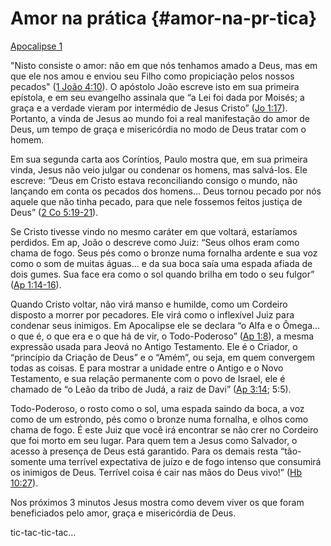 # **Amor na prática** {#amor-na-pr-tica}

[Apocalipse 1](http://bibliaonline.com.br/acf/ap/1)

&quot;Nisto consiste o amor: não em que nós tenhamos amado a Deus, mas em que ele nos amou e enviou seu Filho como propiciação pelos nossos pecados&quot; ([1 João 4:10](http://bibliaonline.com.br/acf/1jo/4/10)). O apóstolo João escreve isto em sua primeira epístola, e em seu evangelho assinala que “a Lei foi dada por Moisés; a graça e a verdade vieram por intermédio de Jesus Cristo” ([Jo 1:17](http://bibliaonline.com.br/acf/jo/1/17)). Portanto, a vinda de Jesus ao mundo foi a real manifestação do amor de Deus, um tempo de graça e misericórdia no modo de Deus tratar com o homem.

Em sua segunda carta aos Coríntios, Paulo mostra que, em sua primeira vinda, Jesus não veio julgar ou condenar os homens, mas salvá-los. Ele escreve: “Deus em Cristo estava reconciliando consigo o mundo, não lançando em conta os pecados dos homens... Deus tornou pecado por nós aquele que não tinha pecado, para que nele fossemos feitos justiça de Deus” ([2 Co 5:19-21](http://bibliaonline.com.br/acf/2co/5/19-21)).

Se Cristo tivesse vindo no mesmo caráter em que voltará, estaríamos perdidos. Em ap, João o descreve como Juiz: “Seus olhos eram como chama de fogo. Seus pés como o bronze numa fornalha ardente e sua voz como o som de muitas águas... e da sua boca saía uma espada afiada de dois gumes. Sua face era como o sol quando brilha em todo o seu fulgor” ([Ap 1:14-16](http://bibliaonline.com.br/acf/ap/1/14-16)).

Quando Cristo voltar, não virá manso e humilde, como um Cordeiro disposto a morrer por pecadores. Ele virá como o inflexível Juiz para condenar seus inimigos. Em Apocalipse ele se declara “o Alfa e o Ômega... o que é, o que era e o que há de vir, o Todo-Poderoso” ([Ap 1:8](http://bibliaonline.com.br/acf/ap/1/8)), a mesma expressão usada para Jeová no Antigo Testamento. Ele é o Criador, o “princípio da Criação de Deus” e o “Amém”, ou seja, em quem convergem todas as coisas. E para mostrar a unidade entre o Antigo e o Novo Testamento, e sua relação permanente com o povo de Israel, ele é chamado de “o Leão da tribo de Judá, a raiz de Davi” ([Ap 3:14](http://bibliaonline.com.br/acf/ap/3/14); 5:5).

Todo-Poderoso, o rosto como o sol, uma espada saindo da boca, a voz como de um estrondo, pés como o bronze numa fornalha, e olhos como chama de fogo. É este Juiz que você irá encontrar se não crer no Cordeiro que foi morto em seu lugar. Para quem tem a Jesus como Salvador, o acesso à presença de Deus está garantido. Para os demais resta “tão-somente uma terrível expectativa de juízo e de fogo intenso que consumirá os inimigos de Deus. Terrível coisa é cair nas mãos do Deus vivo!” ([Hb 10:27](http://bibliaonline.com.br/acf/hb/10/27)).

Nos próximos 3 minutos Jesus mostra como devem viver os que foram beneficiados pelo amor, graça e misericórdia de Deus.

tic-tac-tic-tac...